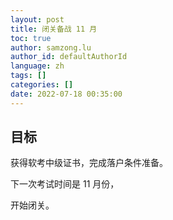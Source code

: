 ```yaml
---
layout: post
title: 闭关备战 11 月
toc: true
author: samzong.lu
author_id: defaultAuthorId
language: zh
tags: []
categories: []
date: 2022-07-18 00:35:00
---
```

## 目标

获得软考中级证书，完成落户条件准备。

下一次考试时间是 11 月份，

开始闭关。
